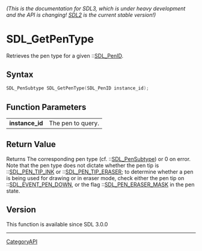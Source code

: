 ###### (This is the documentation for SDL3, which is under heavy development and the API is changing! [SDL2](https://wiki.libsdl.org/SDL2/) is the current stable version!)
# SDL_GetPenType

Retrieves the pen type for a given ::[SDL_PenID](SDL_PenID.md).

## Syntax

```c
SDL_PenSubtype SDL_GetPenType(SDL_PenID instance_id);

```

## Function Parameters

|                     |                   |
| ------------------- | ----------------- |
| **instance_id**     | The pen to query. |

## Return Value

Returns The corresponding pen type (cf. ::[SDL_PenSubtype](SDL_PenSubtype.md))
or 0 on error. Note that the pen type does not dictate whether the pen tip
is ::[SDL_PEN_TIP_INK](SDL_PEN_TIP_INK.md) or
::[SDL_PEN_TIP_ERASER](SDL_PEN_TIP_ERASER.md); to determine whether a pen is
being used for drawing or in eraser mode, check either the pen tip on
::[SDL_EVENT_PEN_DOWN](SDL_EVENT_PEN_DOWN.md), or the flag
::[SDL_PEN_ERASER_MASK](SDL_PEN_ERASER_MASK.md) in the pen state.

## Version

This function is available since SDL 3.0.0

----
[CategoryAPI](CategoryAPI.md)
